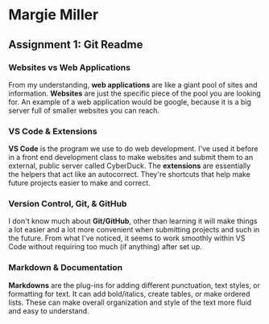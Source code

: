 # Margie Miller

## Assignment 1: Git Readme

### Websites vs Web Applications

From my understanding, **web applications** are like a giant pool of sites and information. **Websites** are just the specific piece of the pool you are looking for. An example of a web application would be google, because it is a big server full of smaller websites you can reach.

### VS Code & Extensions

**VS Code** is the program we use to do web development. I've used it before in a front end development class to make websites and submit them to an external, public server called CyberDuck. The **extensions** are essentially the helpers that act like an autocorrect. They're shortcuts that help make future projects easier to make and correct.

### Version Control, Git, & GitHub

I don't know much about **Git/GitHub**, other than learning it will make things a lot easier and a lot more convenient when submitting projects and such in the future. From what I've noticed, it seems to work smoothly within VS Code without requiring too much (if anything) after set up.

### Markdown & Documentation

**Markdowns** are the plug-ins for adding different punctuation, text styles, or formatting for text. It can add bold/italics, create tables, or make ordered lists. These can make overall organization and style of the text more fluid and easy to understand.
